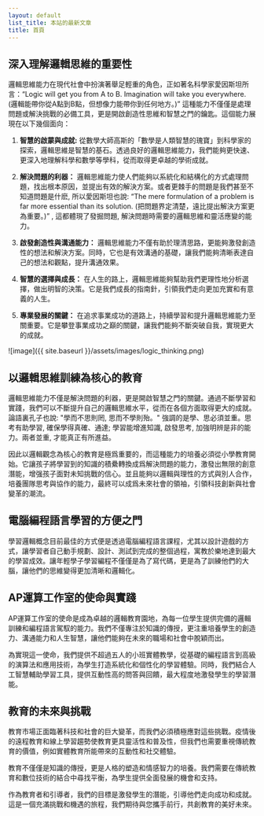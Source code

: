 ```yaml
---
layout: default
list_title: 本站的最新文章
title: 首頁
---
```

## 深入理解邏輯思維的重要性 

邏輯思維能力在現代社會中扮演著舉足輕重的角色，正如著名科學家愛因斯坦所言：“Logic will get you from A to B. Imagination will take you everywhere. (邏輯能帶你從A點到B點，但想像力能帶你到任何地方。)” 這種能力不僅僅是處理問題或解決挑戰的必備工具，更是開啟創造性思維和智慧之門的鑰匙。這個能力展現在以下幾個面向：

1. **智慧的啟蒙與成就:** 從數學大師高斯的「數學是人類智慧的瑰寶」到科學家的探索，邏輯思維是智慧的基石。透過良好的邏輯思維能力，我們能夠更快速、更深入地理解科學和數學等學科，從而取得更卓越的學術成就。
 
2. **解決問題的利器：** 邏輯思維能力使人們能夠以系統化和結構化的方式處理問題，找出根本原因，並提出有效的解決方案。或者更棘手的問題是我們甚至不知道問題是什麽, 所以愛因斯坦也說: “The mere formulation of a problem is far more essential than its solution. (把問題界定清楚，遠比提出解決方案更為重要。)” , 這都體現了發掘問題, 解決問題時需要的邏輯思維和靈活應變的能力。

3. **啟發創造性與溝通能力：** 邏輯思維能力不僅有助於理清思路，更能夠激發創造性的想法和解決方案。同時，它也是有效溝通的基礎，讓我們能夠清晰表達自己的想法和觀點，提升溝通效果。

4. **智慧的選擇與成長：** 在人生的路上，邏輯思維能夠幫助我們更理性地分析選擇，做出明智的決策。它是我們成長的指南針，引領我們走向更加充實和有意義的人生。

5. **專業發展的關鍵：** 在追求事業成功的道路上，持續學習和提升邏輯思維能力至關重要。它是攀登事業成功之巔的關鍵，讓我們能夠不斷突破自我，實現更大的成就。

![image]({{ site.baseurl }}/assets/images/logic_thinking.png)

## 以邏輯思維訓練為核心的教育

邏輯思維能力不僅是解決問題的利器，更是開啟智慧之門的關鍵。通過不斷學習和實踐，我們可以不斷提升自己的邏輯思維水平，從而在各個方面取得更大的成就。
論語裏孔子也說: "學而不思則罔, 思而不學則殆。" 強調的是學、思必須並重。思考有助學習, 確保學得真確、通達; 學習能增進知識, 啟發思考, 加強明辨是非的能力。兩者並重, 才能真正有所進益。

因此以邏輯觀念為核心的教育是極爲重要的，而這種能力的培養必須從小學教育開始。它讓孩子將學習到的知識的積纍轉換成爲解決問題的能力，激發出無限的創意潛能，增强孩子面對未知挑戰的信心。並且能夠以邏輯與理性的方式與別人合作，培養團隊思考與協作的能力，最終可以成爲未來社會的領袖，引領科技創新與社會變革的潮流。

## 電腦編程語言學習的方便之門

學習邏輯概念目前最佳的方式便是透過電腦編程語言課程，尤其以設計遊戲的方式，讓學習者自己動手規劃、設計、測試到完成的整個過程，寓教於樂地達到最大的學習成效。讓年輕學子學習編程不僅僅是為了寫代碼，更是為了訓練他們的大腦，讓他們的思維變得更加清晰和邏輯化。

## AP運算工作室的使命與實踐

AP運算工作室的使命是成為卓越的邏輯教育園地，為每一位學生提供完備的邏輯訓練和編程語言駕馭的能力。我們不僅專注於知識的傳授，更注重培養學生的創造力、溝通能力和人生智慧，讓他們能夠在未來的職場和社會中脫穎而出。

為實現這一使命，我們提供不超過五人的小班實體教學，從基礎的編程語言到高級的演算法和應用技術，為學生打造系統化和個性化的學習體驗。同時，我們結合人工智慧輔助學習工具，提供互動性高的問答與回饋，最大程度地激發學生的學習潛能。

## 教育的未來與挑戰

教育市場正面臨著科技和社會的巨大變革，而我們必須積極應對這些挑戰。疫情後的遠程教育和線上學習趨勢使教育更具靈活性和普及性，但我們也需要重視傳統教育的價值，例如實體教育所能帶來的互動性和社交體驗。

教育不僅僅是知識的傳授，更是人格的塑造和情感智力的培養。我們需要在傳統教育和數位技術的結合中尋找平衡，為學生提供全面發展的機會和支持。

作為教育者和引導者，我們的目標是激發學生的潛能，引導他們走向成功和成就。這是一個充滿挑戰和機遇的旅程，我們期待與您攜手前行，共創教育的美好未來。